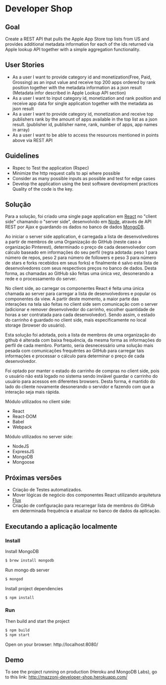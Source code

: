 # Developer Shop
## Goal

Create a REST API that pulls the Apple App Store top lists from US and provides additional metadata information for each of the ids returned via Apple lookup API together with a simple aggregation functionality.

## User Stories

* As a user I want to provide category id and monetization(Free, Paid, Grossing) as an input value and receive top 200 apps ordered by rank position together with the metadata information as a json result (Metadata infor described in Apple Lookup API section)
* As a user I want to input category id, monetization and rank position and receive app data for single application together with the metadata as json result
* As a user I want to provide category id, monetization and receive top publishers rank by the amount of apps available in the top list as a json result. (publisher id, publisher name, rank, number of apps, app names in array)
* As a user I want to be able to access the resources mentioned in points above via REST API

## Guidelines

* Rspec to Test the application (Rspec)
* Minimize the http request calls to api where possible
* Consider as many possible inputs as possible and test for edge cases
* Develop the application using the best software development practices Quality of the code is the key.

## Solução

Para a solução, foi criado uma single page application em [React](https://facebook.github.io/react/) no "client side" chamando o "server side", desenvolvido em [Node](https://nodejs.org/), através de API REST por Ajax e guardando os dados no banco de dados [MongoDB](https://www.mongodb.org/).

Ao iniciar o server side application, é carregada a lista de desenvolvedores a partir de membros de uma Organização do GitHub (neste caso a organização Pinterest), determinado o preço de cada desenvolvedor com cálculo baseado em informações do seu perfil (regra adotada: peso 1 para número de repos, peso 2 para número de followers e peso 3 para número de stars e forks recebidos em seus forks) e finalmente é salvo esta lista de desenvolvedores com seus respectivos preços no banco de dados. Desta forma, as chamadas ao GitHub são feitas uma única vez, desonerando a rede e o processamento do server.

No client side, ao carregar os componentes React é feita uma única chamada ao server para carregar a lista de desenvolvedores e popular os componentes da view. A partir deste momento, a maior parte das interações na tela são feitas no client side sem comunicação com o server (adicionar e remover desenvolvedor do carrinho, escolher quantidade de horas a ser contratada para cada desenvolvedor). Sendo assim, o estado do carrinho é guardado no client side, mais especificamente no local storage (browser do usuário).

Esta solução foi adotada, pois a lista de membros de uma organização do github é alterada com baixa frequência, da mesma forma as informações do perfil de cada membro. Portanto, seria desnecessário uma solução mais pesada com comunicações frequêntes ao GitHub para carregar tais informações e processar o cálculo para determinar o preço de cada desenvolvedor.

Foi optado por manter o estado do carrinho de compras no client side, pois o usuário não está logado no sistema sendo inviável guardar o carrinho do usuário para acessos em diferentes browsers. Desta forma, é mantido do lado do cliente novamente desonerando o servidor e fazendo com que a interação seja mais rápida.

Módulo utilizados no client side:
* React
* React-DOM
* Babel
* Webpack

Módulo utilizados no server side:
* NodeJS
* ExpressJS
* MongoDB
* Mongoose

## Próximas versões
* Criação de Testes automatizados.
* Mover lógicas de negócio dos componentes React utilizando arquitetura [Flux](https://facebook.github.io/flux/docs/overview.html)
* Criação de configuração para recarregar lista de membros do GitHub em determinada frequência e atualizar no banco de dados da aplicação.

## Executando a aplicação localmente
### Install
Install MongoDB
```sh
$ brew install mongodb
```
Run mongo db server
```sh
$ mongod
```
Install project dependencies
```sh
$ npm install
```
### Run
Then build and start the project
```sh
$ npm build
$ npm start
```

Open on your browser:
http://localhost:8080/

## Demo
To see the project running on production (Heroku and MongoDB Labs), go to this link:
http://mazzoni-developer-shop.herokuapp.com/
